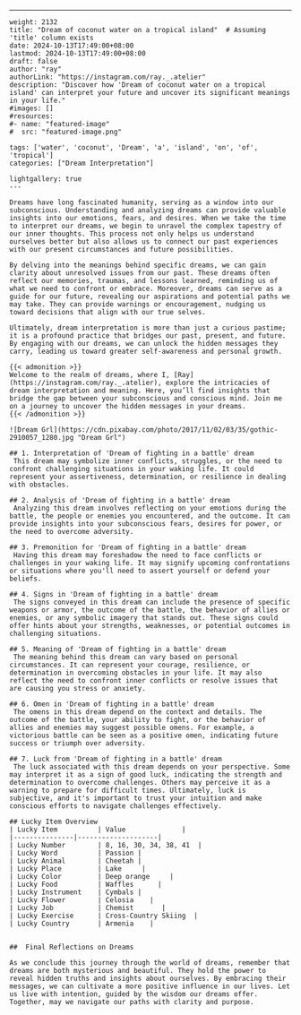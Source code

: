 ---
    weight: 2132
    title: "Dream of coconut water on a tropical island"  # Assuming 'title' column exists
    date: 2024-10-13T17:49:00+08:00
    lastmod: 2024-10-13T17:49:00+08:00
    draft: false
    author: "ray"
    authorLink: "https://instagram.com/ray._.atelier"
    description: "Discover how 'Dream of coconut water on a tropical island' can interpret your future and uncover its significant meanings in your life."
    #images: []
    #resources:
    #- name: "featured-image"
    #  src: "featured-image.png"
    
    tags: ['water', 'coconut', 'Dream', 'a', 'island', 'on', 'of', 'tropical']
    categories: ["Dream Interpretation"]
    
    lightgallery: true
    ---
    
    Dreams have long fascinated humanity, serving as a window into our subconscious. Understanding and analyzing dreams can provide valuable insights into our emotions, fears, and desires. When we take the time to interpret our dreams, we begin to unravel the complex tapestry of our inner thoughts. This process not only helps us understand ourselves better but also allows us to connect our past experiences with our present circumstances and future possibilities.
    
    By delving into the meanings behind specific dreams, we can gain clarity about unresolved issues from our past. These dreams often reflect our memories, traumas, and lessons learned, reminding us of what we need to confront or embrace. Moreover, dreams can serve as a guide for our future, revealing our aspirations and potential paths we may take. They can provide warnings or encouragement, nudging us toward decisions that align with our true selves.
    
    Ultimately, dream interpretation is more than just a curious pastime; it is a profound practice that bridges our past, present, and future. By engaging with our dreams, we can unlock the hidden messages they carry, leading us toward greater self-awareness and personal growth.
    
    {{< admonition >}}
    Welcome to the realm of dreams, where I, [Ray](https://instagram.com/ray._.atelier), explore the intricacies of dream interpretation and meaning. Here, you’ll find insights that bridge the gap between your subconscious and conscious mind. Join me on a journey to uncover the hidden messages in your dreams.
    {{< /admonition >}}
    
    ![Dream Grl](https://cdn.pixabay.com/photo/2017/11/02/03/35/gothic-2910057_1280.jpg "Dream Grl")
    
    ## 1. Interpretation of 'Dream of fighting in a battle' dream
     This dream may symbolize inner conflicts, struggles, or the need to confront challenging situations in your waking life. It could represent your assertiveness, determination, or resilience in dealing with obstacles.
    
    ## 2. Analysis of 'Dream of fighting in a battle' dream
     Analyzing this dream involves reflecting on your emotions during the battle, the people or enemies you encountered, and the outcome. It can provide insights into your subconscious fears, desires for power, or the need to overcome adversity.
    
    ## 3. Premonition for 'Dream of fighting in a battle' dream
     Having this dream may foreshadow the need to face conflicts or challenges in your waking life. It may signify upcoming confrontations or situations where you'll need to assert yourself or defend your beliefs.
    
    ## 4. Signs in 'Dream of fighting in a battle' dream
     The signs conveyed in this dream can include the presence of specific weapons or armor, the outcome of the battle, the behavior of allies or enemies, or any symbolic imagery that stands out. These signs could offer hints about your strengths, weaknesses, or potential outcomes in challenging situations.
    
    ## 5. Meaning of 'Dream of fighting in a battle' dream
     The meaning behind this dream can vary based on personal circumstances. It can represent your courage, resilience, or determination in overcoming obstacles in your life. It may also reflect the need to confront inner conflicts or resolve issues that are causing you stress or anxiety.
    
    ## 6. Omen in 'Dream of fighting in a battle' dream
     The omens in this dream depend on the context and details. The outcome of the battle, your ability to fight, or the behavior of allies and enemies may suggest possible omens. For example, a victorious battle can be seen as a positive omen, indicating future success or triumph over adversity.
    
    ## 7. Luck from 'Dream of fighting in a battle' dream
     The luck associated with this dream depends on your perspective. Some may interpret it as a sign of good luck, indicating the strength and determination to overcome challenges. Others may perceive it as a warning to prepare for difficult times. Ultimately, luck is subjective, and it's important to trust your intuition and make conscious efforts to navigate challenges effectively.
    
    ## Lucky Item Overview
    | Lucky Item          | Value              |
    |---------------|--------------------|
    | Lucky Number        | 8, 16, 30, 34, 38, 41  |
    | Lucky Word          | Passion |
    | Lucky Animal        | Cheetah |
    | Lucky Place         | Lake     |
    | Lucky Color         | Deep orange     |
    | Lucky Food          | Waffles      |
    | Lucky Instrument    | Cymbals |
    | Lucky Flower        | Celosia    |
    | Lucky Job           | Chemist       |
    | Lucky Exercise      | Cross-Country Skiing  |
    | Lucky Country       | Armenia    |
    
    
    ##  Final Reflections on Dreams
    
    As we conclude this journey through the world of dreams, remember that dreams are both mysterious and beautiful. They hold the power to reveal hidden truths and insights about ourselves. By embracing their messages, we can cultivate a more positive influence in our lives. Let us live with intention, guided by the wisdom our dreams offer. Together, may we navigate our paths with clarity and purpose.
    